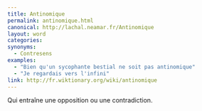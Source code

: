 ```yaml
---
title: Antinomique
permalink: antinomique.html
canonical: http://lachal.neamar.fr/Antinomique
layout: word
categories:
synonyms:
  - Contresens
examples:
  - "Bien qu'un sycophante bestial ne soit pas antinomique"
  - "Je regardais vers l'infini"
link: http://fr.wiktionary.org/wiki/antinomique
---
```


Qui entraîne une opposition ou une contradiction.

